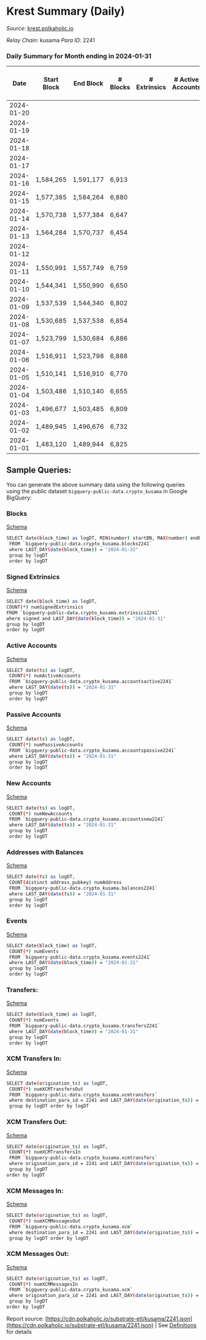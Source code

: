 # Krest Summary (Daily)

_Source_: [krest.polkaholic.io](https://krest.polkaholic.io)

*Relay Chain*: kusama
*Para ID*: 2241



### Daily Summary for Month ending in 2024-01-31


| Date    | Start Block | End Block | # Blocks | # Extrinsics | # Active Accounts | # Passive Accounts | # New Accounts | # Addresses | # Events  | # Transfers ($USD) | # XCM Transfers In ($USD) | # XCM Transfers Out ($USD) | # XCM In | # XCM Out | Issues |
|---------|-------------|-----------|----------|--------------|-------------------|--------------------|----------------|-------------|-----------|--------------------|---------------------------|----------------------------|----------|-----------|--------|
| 2024-01-20 |  |  |  |  |  |  |  |  |  |   |   |   |  |  |  |
| 2024-01-19 |  |  |  |  |  |  |  |  |  |   |   |   |  |  |  |
| 2024-01-18 |  |  |  |  |  |  |  |  |  |   |   |   |  |  |  |
| 2024-01-17 |  |  |  |  |  |  |  |  |  |   |   |   |  |  |  |
| 2024-01-16 | 1,584,265 | 1,591,177 | 6,913 |  |  |  |  |  |  |   |   |   |  |  |  |
| 2024-01-15 | 1,577,385 | 1,584,264 | 6,880 |  |  |  |  |  |  |   |   |   |  |  |  |
| 2024-01-14 | 1,570,738 | 1,577,384 | 6,647 |  |  |  |  |  |  |   |   |   |  |  |  |
| 2024-01-13 | 1,564,284 | 1,570,737 | 6,454 |  |  |  |  |  |  |   |   |   |  |  |  |
| 2024-01-12 |  |  |  |  |  |  |  |  |  |   |   |   |  |  |  |
| 2024-01-11 | 1,550,991 | 1,557,749 | 6,759 |  |  |  |  |  |  |   |   |   |  |  |  |
| 2024-01-10 | 1,544,341 | 1,550,990 | 6,650 |  |  |  |  |  |  |   |   |   |  |  |  |
| 2024-01-09 | 1,537,539 | 1,544,340 | 6,802 |  |  |  |  |  |  |   |   |   |  |  |  |
| 2024-01-08 | 1,530,685 | 1,537,538 | 6,854 |  |  |  |  |  |  |   |   |   |  |  |  |
| 2024-01-07 | 1,523,799 | 1,530,684 | 6,886 |  |  |  |  |  |  |   |   |   |  |  |  |
| 2024-01-06 | 1,516,911 | 1,523,798 | 6,888 |  |  |  |  |  |  |   |   |   |  |  |  |
| 2024-01-05 | 1,510,141 | 1,516,910 | 6,770 |  |  |  |  |  |  |   |   |   |  |  |  |
| 2024-01-04 | 1,503,486 | 1,510,140 | 6,655 |  |  |  |  |  |  |   |   |   |  |  |  |
| 2024-01-03 | 1,496,677 | 1,503,485 | 6,809 |  |  |  |  |  |  |   |   |   |  |  |  |
| 2024-01-02 | 1,489,945 | 1,496,676 | 6,732 |  |  |  |  |  |  |   |   |   |  |  |  |
| 2024-01-01 | 1,483,120 | 1,489,944 | 6,825 |  |  |  |  |  |  |   |   |   |  |  |  |

## Sample Queries:
You can generate the above summary data using the following queries using the public dataset `bigquery-public-data.crypto_kusama` in Google BigQuery:


### Blocks 

[Schema](https://github.com/colorfulnotion/substrate-etl/blob/main/schema/blocks.json)

```bash
SELECT date(block_time) as logDT, MIN(number) startBN, MAX(number) endBN, COUNT(*) numBlocks 
 FROM `bigquery-public-data.crypto_kusama.blocks2241`  
 where LAST_DAY(date(block_time)) = "2024-01-31" 
 group by logDT 
 order by logDT
```

### Signed Extrinsics 

[Schema](https://github.com/colorfulnotion/substrate-etl/blob/main/schema/extrinsics.json)

```bash
SELECT date(block_time) as logDT, 
COUNT(*) numSignedExtrinsics 
FROM `bigquery-public-data.crypto_kusama.extrinsics2241`  
where signed and LAST_DAY(date(block_time)) = "2024-01-31" 
group by logDT 
order by logDT
```

### Active Accounts 

[Schema](https://github.com/colorfulnotion/substrate-etl/blob/main/schema/accountsactive.json)

```bash
SELECT date(ts) as logDT, 
 COUNT(*) numActiveAccounts 
 FROM `bigquery-public-data.crypto_kusama.accountsactive2241` 
 where LAST_DAY(date(ts)) = "2024-01-31" 
 group by logDT 
 order by logDT
```

### Passive Accounts 

[Schema](https://github.com/colorfulnotion/substrate-etl/blob/main/schema/accountspassive.json)

```bash
SELECT date(ts) as logDT, 
 COUNT(*) numPassiveAccounts 
 FROM `bigquery-public-data.crypto_kusama.accountspassive2241` 
 where LAST_DAY(date(ts)) = "2024-01-31" 
 group by logDT 
 order by logDT
```

### New Accounts 

[Schema](https://github.com/colorfulnotion/substrate-etl/blob/main/schema/accountsnew.json)

```bash
SELECT date(ts) as logDT, 
 COUNT(*) numNewAccounts 
 FROM `bigquery-public-data.crypto_kusama.accountsnew2241` 
 where LAST_DAY(date(ts)) = "2024-01-31" 
 group by logDT
 order by logDT
```

### Addresses with Balances 

[Schema](https://github.com/colorfulnotion/substrate-etl/blob/main/schema/balances.json)

```bash
SELECT date(ts) as logDT,
 COUNT(distinct address_pubkey) numAddress 
 FROM `bigquery-public-data.crypto_kusama.balances2241` 
 where LAST_DAY(date(ts)) = "2024-01-31" 
 group by logDT 
 order by logDT
```

### Events 

[Schema](https://github.com/colorfulnotion/substrate-etl/blob/main/schema/events.json)

```bash
SELECT date(block_time) as logDT, 
 COUNT(*) numEvents 
 FROM `bigquery-public-data.crypto_kusama.events2241` 
 where LAST_DAY(date(block_time)) = "2024-01-31" 
 group by logDT 
 order by logDT
```

### Transfers:

[Schema](https://github.com/colorfulnotion/substrate-etl/blob/main/schema/transfers.json)

```bash
SELECT date(block_time) as logDT, 
 COUNT(*) numEvents 
 FROM `bigquery-public-data.crypto_kusama.transfers2241` 
 where LAST_DAY(date(block_time)) = "2024-01-31" 
 group by logDT 
 order by logDT
```

### XCM Transfers In: 

[Schema](https://github.com/colorfulnotion/substrate-etl/blob/main/schema/xcmtransfers.json)

```bash
SELECT date(origination_ts) as logDT, 
 COUNT(*) numXCMTransfersOut 
 FROM `bigquery-public-data.crypto_kusama.xcmtransfers` 
 where destination_para_id = 2241 and LAST_DAY(date(origination_ts)) = "2024-01-31" 
 group by logDT order by logDT
```

### XCM Transfers Out: 

[Schema](https://github.com/colorfulnotion/substrate-etl/blob/main/schema/xcmtransfers.json)

```bash
SELECT date(origination_ts) as logDT, 
 COUNT(*) numXCMTransfersIn 
 FROM `bigquery-public-data.crypto_kusama.xcmtransfers` 
 where origination_para_id = 2241 and LAST_DAY(date(origination_ts)) = "2024-01-31" 
 group by logDT 
order by logDT
```

### XCM Messages In: 

[Schema](https://github.com/colorfulnotion/substrate-etl/blob/main/schema/xcm.json)

```bash
SELECT date(origination_ts) as logDT, 
 COUNT(*) numXCMMessagesOut 
 FROM `bigquery-public-data.crypto_kusama.xcm` 
 where destination_para_id = 2241 and LAST_DAY(date(origination_ts)) = "2024-01-31" 
 group by logDT order by logDT
```

### XCM Messages Out: 

[Schema](https://github.com/colorfulnotion/substrate-etl/blob/main/schema/xcm.json)

```bash
SELECT date(origination_ts) as logDT, 
 COUNT(*) numXCMMessagesIn 
 FROM `bigquery-public-data.crypto_kusama.xcm` 
 where origination_para_id = 2241 and LAST_DAY(date(origination_ts)) = "2024-01-31" 
 group by logDT 
order by logDT
```


Report source: [https://cdn.polkaholic.io/substrate-etl/kusama/2241.json](https://cdn.polkaholic.io/substrate-etl/kusama/2241.json) | See [Definitions](/DEFINITIONS.md) for details
